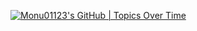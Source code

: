 [![Monu01123's GitHub | Topics Over Time](https://stats.quira.sh/Monu01123/topics-over-time?theme=dark)](https://quira.sh?utm_source=widgets&utm_campaign=Monu01123)
